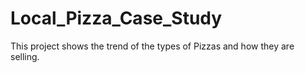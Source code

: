 # Local_Pizza_Case_Study
This project shows the trend of the types of Pizzas and how they are selling.
